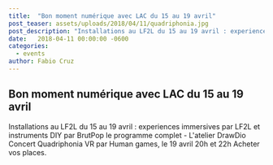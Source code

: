 ```yaml
---
title:  "Bon moment numérique avec LAC du 15 au 19 avril"
post_teaser: assets/uploads/2018/04/11/quadriphonia.jpg
post_description: "Installations au LF2L du 15 au 19 avril : experiences immersives par LF2L et instruments DIY par BrutPop le programme complet - L'atelier DrawDio Concert Quadriphonia VR par Human games, le 19 avril 20h et 22h Acheter vos places"
date:   2018-04-11 00:00:00 -0600
categories: 
  - events
author: Fabio Cruz
---
```


## Bon moment numérique avec LAC du 15 au 19 avril

Installations au LF2L du 15 au 19 avril : experiences immersives par LF2L et instruments DIY par BrutPop le programme complet - L'atelier DrawDio Concert Quadriphonia VR par Human games, le 19 avril 20h et 22h Acheter vos places.